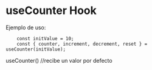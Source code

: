 # useCounter Hook

Ejemplo de uso:
```
    const initValue = 10;
    const { counter, increment, decrement, reset } = useCounter(initValue);
```

useCounter() //recibe un valor por defecto